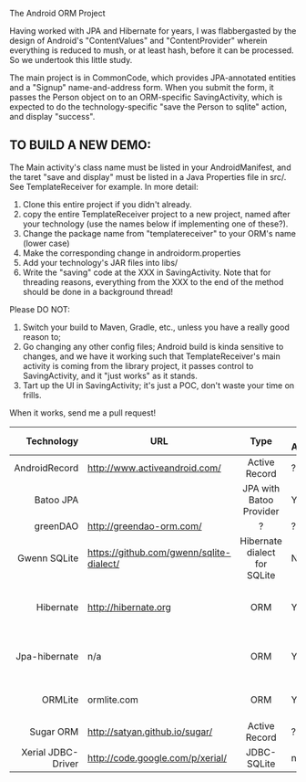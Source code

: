 The Android ORM Project

Having worked with JPA and Hibernate for years, I was flabbergasted by the design of Android's "ContentValues" and "ContentProvider" wherein everything is reduced to mush, or at least hash, before it can be processed. So we undertook this little study.

The main project is in CommonCode, which provides JPA-annotated entities and a
"Signup" name-and-address form. When you submit the form, it passes the Person
object on to an ORM-specific SavingActivity, which is expected to do the technology-specific
"save the Person to sqlite" action, and display "success". 

TO BUILD A NEW DEMO:
--------------------

The Main activity's class name must be listed in your AndroidManifest,
and the taret "save and display" must be listed in a Java Properties
file in src/. See TemplateReceiver for example. In more detail:

1) Clone this entire project if you didn't already.
2) copy the entire TemplateReceiver project to a new project, named after
   your technology (use the names below if implementing one of these?).
3) Change the package name from "templatereceiver" to your ORM's name (lower case)
4) Make the corresponding change in androidorm.properties
5) Add your technology's JAR files into libs/
6) Write the "saving" code at the XXX in SavingActivity.
   Note that for threading reasons, everything from the XXX to the end of the method
   should be done in a background thread!

Please DO NOT:

1) Switch your build to Maven, Gradle, etc., unless you have a really good reason to;
2) Go changing any other config files; Android build is kinda sensitive to changes,
and we have it working such that TemplateReceiver's main activity is coming from the
library project, it passes control to SavingActivity, and it "just works" as it stands.
3) Tart up the UI in SavingActivity; it's just a POC, don't waste your time on frills.

When it works, send me a pull request!

| Technology         | URL  | Type | JPA Annot? | Tech  | Notes
| ------------------:|------|:-------:|-------|------|-----|
| AndroidRecord      | http://www.activeandroid.com/ | Active Record | ?| |   |
| Batoo JPA          | | JPA with Batoo Provider | Y | HSQL database | ?|
| greenDAO           | http://greendao-orm.com/ | ? | ? | ?|
| Gwenn SQLite       | https://github.com/gwenn/sqlite-dialect/ | Hibernate dialect for SQLite | N/A |
| Hibernate          | http://hibernate.org | ORM | Y | with Gwenn SQLite-dialect | 
| Jpa-hibernate      | n/a | ORM | Y | JPA with Hibernate and Gwenn | 
| ORMLite            | ormlite.com | ORM | Y | Supports JDBC, Android | custom | 
| Sugar ORM          | http://satyan.github.io/sugar/ | Active Record | ? | 
| Xerial JDBC-Driver | http://code.google.com/p/xerial/ | JDBC-SQLite| n/a | n/a |
